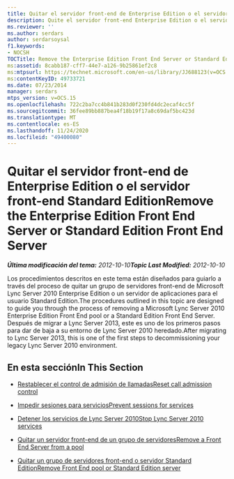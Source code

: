 ```yaml
---
title: Quitar el servidor front-end de Enterprise Edition o el servidor front-end Standard Edition
description: Quite el servidor front-end Enterprise Edition o el servidor front-end Standard Edition.
ms.reviewer: ''
ms.author: serdars
author: serdarsoysal
f1.keywords:
- NOCSH
TOCTitle: Remove the Enterprise Edition Front End Server or Standard Edition Front End Server
ms:assetid: 8cabb187-cff7-44e7-a126-9b25861ef2c8
ms:mtpsurl: https://technet.microsoft.com/en-us/library/JJ688123(v=OCS.15)
ms:contentKeyID: 49733721
ms.date: 07/23/2014
manager: serdars
mtps_version: v=OCS.15
ms.openlocfilehash: 722c2ba7cc4b841b283d0f230fd4dc2ecaf4cc5f
ms.sourcegitcommit: 36fee89bb887bea4f18b19f17a8c69daf5bc423d
ms.translationtype: MT
ms.contentlocale: es-ES
ms.lasthandoff: 11/24/2020
ms.locfileid: "49400080"
---
```

# <a name="remove-the-enterprise-edition-front-end-server-or-standard-edition-front-end-server"></a><span data-ttu-id="c1931-103">Quitar el servidor front-end de Enterprise Edition o el servidor front-end Standard Edition</span><span class="sxs-lookup"><span data-stu-id="c1931-103">Remove the Enterprise Edition Front End Server or Standard Edition Front End Server</span></span>

<div data-xmlns="http://www.w3.org/1999/xhtml">

<div class="topic" data-xmlns="http://www.w3.org/1999/xhtml" data-msxsl="urn:schemas-microsoft-com:xslt" data-cs="https://msdn.microsoft.com/">

<div data-asp="https://msdn2.microsoft.com/asp">



</div>

<div id="mainSection">

<div id="mainBody"><span data-ttu-id="c1931-104">

<span> </span></span><span class="sxs-lookup"><span data-stu-id="c1931-104">

<span> </span></span></span>

<span data-ttu-id="c1931-105">_**Última modificación del tema:** 2012-10-10_</span><span class="sxs-lookup"><span data-stu-id="c1931-105">_**Topic Last Modified:** 2012-10-10_</span></span>

<span data-ttu-id="c1931-106">Los procedimientos descritos en este tema están diseñados para guiarlo a través del proceso de quitar un grupo de servidores front-end de Microsoft Lync Server 2010 Enterprise Edition o un servidor de aplicaciones para el usuario Standard Edition.</span><span class="sxs-lookup"><span data-stu-id="c1931-106">The procedures outlined in this topic are designed to guide you through the process of removing a Microsoft Lync Server 2010 Enterprise Edition Front End pool or a Standard Edition Front End Server.</span></span> <span data-ttu-id="c1931-107">Después de migrar a Lync Server 2013, este es uno de los primeros pasos para dar de baja a su entorno de Lync Server 2010 heredado.</span><span class="sxs-lookup"><span data-stu-id="c1931-107">After migrating to Lync Server 2013, this is one of the first steps to decommissioning your legacy Lync Server 2010 environment.</span></span>

<div>

## <a name="in-this-section"></a><span data-ttu-id="c1931-108">En esta sección</span><span class="sxs-lookup"><span data-stu-id="c1931-108">In This Section</span></span>

  - [<span data-ttu-id="c1931-109">Restablecer el control de admisión de llamadas</span><span class="sxs-lookup"><span data-stu-id="c1931-109">Reset call admission control</span></span>](reset-call-admission-control.md)

  - [<span data-ttu-id="c1931-110">Impedir sesiones para servicios</span><span class="sxs-lookup"><span data-stu-id="c1931-110">Prevent sessions for services</span></span>](prevent-sessions-for-services.md)

  - [<span data-ttu-id="c1931-111">Detener los servicios de Lync Server 2010</span><span class="sxs-lookup"><span data-stu-id="c1931-111">Stop Lync Server 2010 services</span></span>](stop-lync-server-2010-services.md)

  - [<span data-ttu-id="c1931-112">Quitar un servidor front-end de un grupo de servidores</span><span class="sxs-lookup"><span data-stu-id="c1931-112">Remove a Front End Server from a pool</span></span>](remove-a-front-end-server-from-a-pool.md)

  - [<span data-ttu-id="c1931-113">Quitar un grupo de servidores front-end o servidor Standard Edition</span><span class="sxs-lookup"><span data-stu-id="c1931-113">Remove Front End pool or Standard Edition server</span></span>](remove-front-end-pool-or-standard-edition-server.md)

<span data-ttu-id="c1931-114"></div>

</div>

<span> </span>

</div>

</div>

</span><span class="sxs-lookup"><span data-stu-id="c1931-114"></div>

</div>

<span> </span>

</div>

</div>

</span></span></div>

